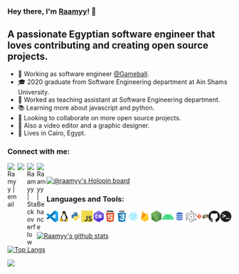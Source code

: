 ### Hey there, I'm [Raamyy](https://www.raamyy.tech?utm_source=readme&utm_medium=github)! 👋

## A passionate Egyptian software engineer that loves contributing and creating open source projects.
- 💼  Working as software engineer [@Gameball](https://www.gameball.co).
- 🎓  2020 graduate from Software Engineering department at Ain Shams University.
- 🏫  Worked as teaching assistant at Software Engineering department.
- 📚  Learning more about javascript and python.
- 👯  Looking to collaborate on more open source projects.
- 📸  Also a video editor and a graphic designer.
- 📌  Lives in Cairo, Egypt.

### Connect with me:

[<img align="left" alt="Ramyy | email" width="22px" src="https://cdn.iconscout.com/icon/free/png-256/gmail-30-722694.png" />](mailto:ramyeg26@gmail.com)
[<img align="left" src="https://cdn.jsdelivr.net/gh/devicons/devicon/icons/linkedin/linkedin-original.svg" width="22px" />](https://www.linkedin.com/in/Raamyy)
[<img align="left" alt="Raamyy | Stackoverflow" width="22px" src="https://cdn.iconscout.com/icon/free/png-256/stackoverflow-2-432547.png" />](https://stackoverflow.com/users/8142985/raamyy)
[<img align="left" alt="Raamyy | Behance" width="22px" src="https://cdn.iconscout.com/icon/free/png-256/behance-196-721993.png" />](https://www.behance.net/Ramy2612)
</br>

[![@raamyy's Holopin board](https://holopin.me/raamyy)](https://holopin.io/@raamyy)

### Languages and Tools:

[<img align="left" alt="Visual Studio Code" width="26px" src="https://raw.githubusercontent.com/github/explore/80688e429a7d4ef2fca1e82350fe8e3517d3494d/topics/visual-studio-code/visual-studio-code.png" />]()
[<img align="left" alt="linux" width="26px" src="https://raw.githubusercontent.com/github/explore/80688e429a7d4ef2fca1e82350fe8e3517d3494d/topics/linux/linux.png" />]()
[<img align="left" alt="python" width="26px" src="https://raw.githubusercontent.com/github/explore/80688e429a7d4ef2fca1e82350fe8e3517d3494d/topics/python/python.png" />]()
[<img align="left" alt="JavaScript" width="26px" src="https://raw.githubusercontent.com/github/explore/80688e429a7d4ef2fca1e82350fe8e3517d3494d/topics/javascript/javascript.png" />]()
[<img align="left" alt="python" width="26px" src="https://raw.githubusercontent.com/github/explore/80688e429a7d4ef2fca1e82350fe8e3517d3494d/topics/csharp/csharp.png" />]()
[<img align="left" alt="HTML5" width="26px" src="https://raw.githubusercontent.com/github/explore/80688e429a7d4ef2fca1e82350fe8e3517d3494d/topics/html/html.png" />]()
[<img align="left" alt="CSS3" width="26px" src="https://raw.githubusercontent.com/github/explore/80688e429a7d4ef2fca1e82350fe8e3517d3494d/topics/css/css.png" />]()
[<img align="left" alt="React" width="26px" src="https://raw.githubusercontent.com/github/explore/80688e429a7d4ef2fca1e82350fe8e3517d3494d/topics/react/react.png" />]()
[<img align="left" alt="Firebase" width="26px" src="https://raw.githubusercontent.com/github/explore/e94815998e4e0713912fed477a1f346ec04c3da2/topics/firebase/firebase.png" />]()
[<img align="left" alt="Node.js" width="26px" src="https://raw.githubusercontent.com/github/explore/80688e429a7d4ef2fca1e82350fe8e3517d3494d/topics/nodejs/nodejs.png" />]()
[<img align="left" alt="android" width="26px" src="https://raw.githubusercontent.com/github/explore/361e2821e2dea67711cde99c9c40ed357061cf27/topics/android/android.png" />]()
[<img align="left" alt="SQL" width="26px" src="https://raw.githubusercontent.com/github/explore/80688e429a7d4ef2fca1e82350fe8e3517d3494d/topics/sql/sql.png" />]()
[<img align="left" alt="electron" width="26px" src="https://raw.githubusercontent.com/github/explore/80688e429a7d4ef2fca1e82350fe8e3517d3494d/topics/electron/electron.png" />]()
[<img align="left" alt="Git" width="26px" src="https://raw.githubusercontent.com/github/explore/80688e429a7d4ef2fca1e82350fe8e3517d3494d/topics/git/git.png" />]()
[<img align="left" alt="GitHub" width="26px" src="https://raw.githubusercontent.com/github/explore/78df643247d429f6cc873026c0622819ad797942/topics/github/github.png" />]()
[<img align="left" alt="terminal" width="26px" src="https://raw.githubusercontent.com/github/explore/80688e429a7d4ef2fca1e82350fe8e3517d3494d/topics/terminal/terminal.png" />]()

<br />
<br />

[![Raamyy's github stats](https://github-readme-stats.vercel.app/api?username=Raamyy&hide=stars&show_icons=true&theme=radical&include_all_commits=true&count_private=true)](https://github.com/Raamyy?tab=repositories)

[![Top Langs](https://github-readme-stats.vercel.app/api/top-langs/?username=Raamyy&layout=compact&theme=radical)](https://github.com/Raamyy?tab=repositories)

![](https://komarev.com/ghpvc/?username=raamyy)

<!--
**Raamyy/Raamyy** is a ✨ _special_ ✨ repository because its `README.md` (this file) appears on your GitHub profile.

Here are some ideas to get you started:

- 🔭 I’m currently working on ...
- 🌱 I’m currently learning ...
- 👯 I’m looking to collaborate on ...
- 🤔 I’m looking for help with ...
- 💬 Ask me about ...
- 📫 How to reach me: ...
- 😄 Pronouns: ...
- ⚡ Fun fact: ...
-->
